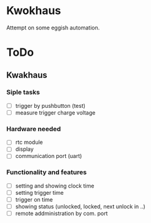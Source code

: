 # Kwokhaus

Attempt on some eggish automation.

# ToDo

## Kwakhaus

### Siple tasks

- [ ] trigger by pushbutton (test)
- [ ] measure trigger charge voltage

### Hardware needed

- [ ] rtc module
- [ ] display
- [ ] communication port (uart)

### Functionality and features

- [ ] setting and showing clock time
- [ ] setting trigger time
- [ ] trigger on time
- [ ] showing status (unlocked, locked, next unlock in ..)
- [ ] remote addministration by com. port
